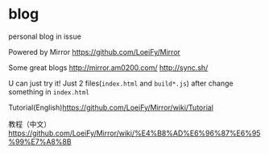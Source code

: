 # blog
personal blog in issue

Powered by Mirror  https://github.com/LoeiFy/Mirror

Some great blogs
http://mirror.am0200.com/
http://sync.sh/

U can just try it! Just 2 files(`index.html` and `build*.js`) after change something in `index.html`

Tutorial(English)https://github.com/LoeiFy/Mirror/wiki/Tutorial

教程（中文）https://github.com/LoeiFy/Mirror/wiki/%E4%B8%AD%E6%96%87%E6%95%99%E7%A8%8B
